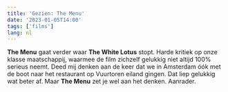 ```yaml
---
title: 'Gezien: The Menu'
date: '2023-01-05T14:00'
tags: ['films']
lang: nl
---
```

**The Menu** gaat verder waar **The White Lotus** stopt. Harde kritiek op onze klasse maatschappij, waarmee de film zichzelf gelukkig niet altijd 100% serieus neemt. Deed mij denken aan de keer dat we in Amsterdam óók met de boot naar het restaurant op Vuurtoren eiland gingen. Dat liep gelukkig wat beter af. Maar **The Menu** zet je wel aan het denken. Aanrader.
